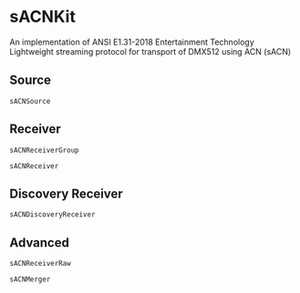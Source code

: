 # sACNKit

An implementation of ANSI E1.31-2018 Entertainment Technology Lightweight streaming protocol for transport of DMX512 using ACN (sACN)

## Source

`sACNSource`

## Receiver

`sACNReceiverGroup`

`sACNReceiver`

## Discovery Receiver

`sACNDiscoveryReceiver`

## Advanced

`sACNReceiverRaw`

`sACNMerger`

